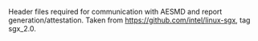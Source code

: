Header files required for communication with AESMD and report generation/attestation. Taken from https://github.com/intel/linux-sgx, tag sgx_2.0.
